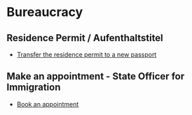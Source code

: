 # Bureaucracy

## Residence Permit / Aufenthaltstitel

- [Transfer the residence permit to a new passport](https://www.berlin.de/einwanderung/dienstleistungen/service.871055.php/dienstleistung/121874/)

## Make an appointment - State Officer for Immigration

- [Book an appointment](https://otv.verwalt-berlin.de/ams/TerminBuchen?termin=1&dienstleister=121885&anliegen[]=121874&herkunft=1)
